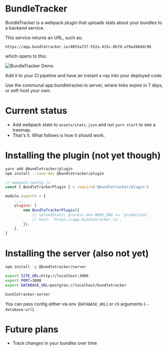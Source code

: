# BundleTracker

BundleTracker is a webpack plugin that uploads stats about your bundles to a backend service.

This service returns an URL, such as:

```
https://app.bundletracker.io/4053a737-552a-415c-8b70-a70a208ddc90
```

which opens to this:

![BundleTracker Demo](https://user-images.githubusercontent.com/53387/103389630-4985d680-4b10-11eb-8c5d-4afc56e554be.gif)

Add it to your CI pipeline and have an instant x-ray into your deployed code.

Use the communal app.bundletracker.io server, where links expire in 7 days, or self-host your own.

# Current status

- Add webpack stats to `assets/stats.json` and run `yarn start` to see a treemap.
- That's it. What follows is how it should work.


# Installing the plugin (not yet though)

```sh
yarn add @bundletracker/plugin
npm install --save-dev @bundletracker/plugin
```

```js
// webpack.config.js
const { BundleTrackerPlugin } = require('@bundletracker/plugin')

module.exports = {
    ...,
    plugins: [
        new BundleTrackerPlugin({
            // uploadStats: process.env.NODE_ENV == 'production',
            // host: 'https://app.bundletracker.io',
        }),
    ],
}
```

# Installing the server (also not yet)

```sh
npm install -g @bundletracker/server

export SITE_URL=http://localhost:3000
export PORT=3000
export DATABASE_URL=postgres://localhost/bundletracker

bundletracker-server
```

You can pass config either via env (`DATABASE_URL`) or cli arguments (`--database-url`).

# Future plans

- Track changes in your bundles over time
